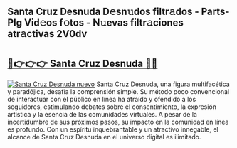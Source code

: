 ## Santa Cruz Desnuda D𝚎sn𝚞dos filtr𝚊dos - Parts-PIg Vid𝚎os f𝚘tos - N𝚞evas filtr𝚊ciones atr𝚊ctivas 2V0dv

# <h2><a href="http://mb0mvl.tromn.icu/?c=Santa+Cruz+Desnuda">🔗👉👉👉 Santa Cruz Desnuda 🔗🔗</a></h2>

[![Santa Cruz Desnuda nuevo](https://i.imgur.com/pEAQMta.gif)](http://mb0mvl.tromn.icu/?c=Santa+Cruz+Desnuda)
Santa Cruz Desnuda, una figura multifacética y paradójica, desafía la comprensión simple. Su método poco convencional de interactuar con el público en línea ha atraído y ofendido a los seguidores, estimulando debates sobre el consentimiento, la expresión artística y la esencia de las comunidades virtuales. A pesar de la incertidumbre de sus próximos pasos, su impacto en la comunidad en línea es profundo. Con un espíritu inquebrantable y un atractivo innegable, el alcance de Santa Cruz Desnuda en el universo digital es ilimitado.
